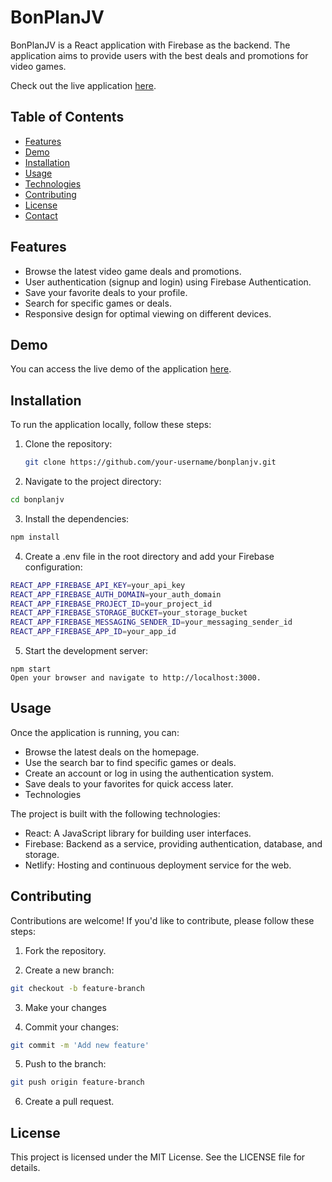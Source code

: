 # BonPlanJV

BonPlanJV is a React application with Firebase as the backend. The application aims to provide users with the best deals and promotions for video games.

Check out the live application [here](https://bonplanjv.netlify.app).

## Table of Contents

- [Features](#features)
- [Demo](#demo)
- [Installation](#installation)
- [Usage](#usage)
- [Technologies](#technologies)
- [Contributing](#contributing)
- [License](#license)
- [Contact](#contact)

## Features

- Browse the latest video game deals and promotions.
- User authentication (signup and login) using Firebase Authentication.
- Save your favorite deals to your profile.
- Search for specific games or deals.
- Responsive design for optimal viewing on different devices.

## Demo

You can access the live demo of the application [here](https://bonplanjv.netlify.app).

## Installation

To run the application locally, follow these steps:

1. Clone the repository:

   ```bash
   git clone https://github.com/your-username/bonplanjv.git
   ```

2. Navigate to the project directory:

```bash
cd bonplanjv
```

3. Install the dependencies:

```bash
npm install
```

4. Create a .env file in the root directory and add your Firebase configuration:

```bash
REACT_APP_FIREBASE_API_KEY=your_api_key
REACT_APP_FIREBASE_AUTH_DOMAIN=your_auth_domain
REACT_APP_FIREBASE_PROJECT_ID=your_project_id
REACT_APP_FIREBASE_STORAGE_BUCKET=your_storage_bucket
REACT_APP_FIREBASE_MESSAGING_SENDER_ID=your_messaging_sender_id
REACT_APP_FIREBASE_APP_ID=your_app_id
```

5. Start the development server:

```
npm start
Open your browser and navigate to http://localhost:3000.
```

## Usage
Once the application is running, you can:

- Browse the latest deals on the homepage.
- Use the search bar to find specific games or deals.
- Create an account or log in using the authentication system.
- Save deals to your favorites for quick access later.
- Technologies

The project is built with the following technologies:

- React: A JavaScript library for building user interfaces.
- Firebase: Backend as a service, providing authentication, database, and storage.
- Netlify: Hosting and continuous deployment service for the web.

## Contributing

Contributions are welcome! If you'd like to contribute, please follow these steps:

1. Fork the repository.

2. Create a new branch:

```bash
git checkout -b feature-branch
```

3. Make your changes

4. Commit your changes:

```bash
git commit -m 'Add new feature'
```

5. Push to the branch:

```bash
git push origin feature-branch
```

6. Create a pull request.

## License
This project is licensed under the MIT License. See the LICENSE file for details.

